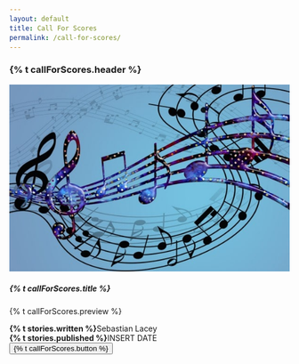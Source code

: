 ```yaml
---
layout: default
title: Call For Scores
permalink: /call-for-scores/
---
```


<div class="content main container-fluid">
    <div class="row justify-content-center">
        <div class="col-md-8 col-sm callForScores">
            <h3>{% t callForScores.header %}</h3>
            <div class="card">
                <div class="row no-gutters">
                    <div class="col-sm-5">
                        <img class="card-img" src="/assets/img/callForScores/thumbnail.jpg" alt="Suresh Dasari Card">
                    </div>
                    <div class="col-sm-7">
                        <div class="card-body">
                            <h5 class="card-title">{% t callForScores.title %}</h5>
                            <p class="card-text">{% t callForScores.preview %}</p>
                            <div class="written">
                                <div class="row">
                                    <div class="col-md-12 col-sm">
                                        <strong>{% t stories.written %}</strong>Sebastian Lacey
                                    </div>
                                </div>
                                <div class="row">
                                    <div class="col-md-12 col-sm">
                                        <strong>{% t stories.published %}</strong>INSERT DATE
                                    </div>
                                </div>
                            </div>
                            <button class="btn btn-maroon" onclick="location.href='{{ site.baseurl }}/call-for-scores/new-works';">{% t callForScores.button %}</button>
                        </div>
                    </div>
                </div>
            </div>
        </div>
    </div>
</div>
